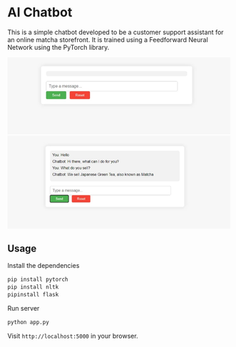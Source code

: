 # AI Chatbot

This is a simple chatbot developed to be a customer support assistant for an online matcha storefront. It is trained using a Feedforward Neural Network using the PyTorch library.

<img src="assets/6osfQBh_d.webp" width="500">
<img src="assets/XHtjIgD_d.webp" width="500">

## Usage

Install the dependencies

```bash
pip install pytorch
pip install nltk
pipinstall flask
```

Run server

```bash
python app.py
```

Visit `http://localhost:5000` in your browser.
